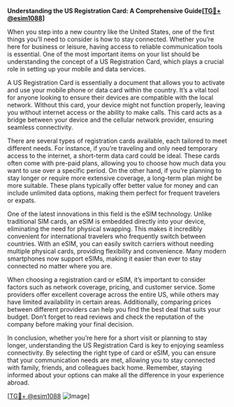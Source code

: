 **Understanding the US Registration Card: A Comprehensive Guide[[TG💪+ @esim1088](https://t.me/s/esim1088)]**

When you step into a new country like the United States, one of the first things you’ll need to consider is how to stay connected. Whether you’re here for business or leisure, having access to reliable communication tools is essential. One of the most important items on your list should be understanding the concept of a US Registration Card, which plays a crucial role in setting up your mobile and data services.

A US Registration Card is essentially a document that allows you to activate and use your mobile phone or data card within the country. It’s a vital tool for anyone looking to ensure their devices are compatible with the local network. Without this card, your device might not function properly, leaving you without internet access or the ability to make calls. This card acts as a bridge between your device and the cellular network provider, ensuring seamless connectivity.

There are several types of registration cards available, each tailored to meet different needs. For instance, if you’re traveling and only need temporary access to the internet, a short-term data card could be ideal. These cards often come with pre-paid plans, allowing you to choose how much data you want to use over a specific period. On the other hand, if you’re planning to stay longer or require more extensive coverage, a long-term plan might be more suitable. These plans typically offer better value for money and can include unlimited data options, making them perfect for frequent travelers or expats.

One of the latest innovations in this field is the eSIM technology. Unlike traditional SIM cards, an eSIM is embedded directly into your device, eliminating the need for physical swapping. This makes it incredibly convenient for international travelers who frequently switch between countries. With an eSIM, you can easily switch carriers without needing multiple physical cards, providing flexibility and convenience. Many modern smartphones now support eSIMs, making it easier than ever to stay connected no matter where you are.

When choosing a registration card or eSIM, it’s important to consider factors such as network coverage, pricing, and customer service. Some providers offer excellent coverage across the entire US, while others may have limited availability in certain areas. Additionally, comparing prices between different providers can help you find the best deal that suits your budget. Don’t forget to read reviews and check the reputation of the company before making your final decision.

In conclusion, whether you’re here for a short visit or planning to stay longer, understanding the US Registration Card is key to enjoying seamless connectivity. By selecting the right type of card or eSIM, you can ensure that your communication needs are met, allowing you to stay connected with family, friends, and colleagues back home. Remember, staying informed about your options can make all the difference in your experience abroad.

[[TG💪+ @esim1088](https://t.me/s/esim1088) ![Image](https://i.postimg.cc/Y0z9fWf4/image.png)]